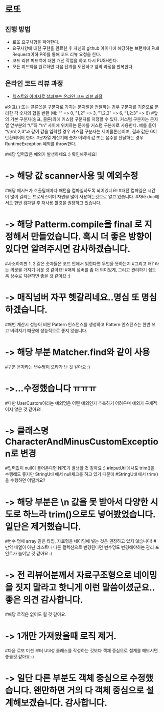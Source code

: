 # 로또
## 진행 방법
* 로또 요구사항을 파악한다.
* 요구사항에 대한 구현을 완료한 후 자신의 github 아이디에 해당하는 브랜치에 Pull Request(이하 PR)를 통해 코드 리뷰 요청을 한다.
* 코드 리뷰 피드백에 대한 개선 작업을 하고 다시 PUSH한다.
* 모든 피드백을 완료하면 다음 단계를 도전하고 앞의 과정을 반복한다.

## 온라인 코드 리뷰 과정
* [텍스트와 이미지로 살펴보는 온라인 코드 리뷰 과정](https://github.com/next-step/nextstep-docs/tree/master/codereview)

#쉼표(,) 또는 콜론(:)을 구분자로 가지는 문자열을 전달하는 경우 구분자를 기준으로 분리한 각 숫자의 합을 반환 (예: “” => 0, "1,2" => 3, "1,2,3" => 6, “1,2:3” => 6)
#앞의 기본 구분자(쉼표, 콜론)외에 커스텀 구분자를 지정할 수 있다. 커스텀 구분자는 문자열 앞부분의 “//”와 “\n” 사이에 위치하는 문자를 커스텀 구분자로 사용한다. 예를 들어 “//;\n1;2;3”과 같이 값을 입력할 경우 커스텀 구분자는 세미콜론(;)이며, 결과 값은 6이 반환되어야 한다.
#문자열 계산기에 숫자 이외의 값 또는 음수를 전달하는 경우 RuntimeException 예외를 throw한다.

#해당 입력값은 예외가 발생하네요 :) 확인해주세요! 
#   -> 해당 값 scanner사용 및 예외수정

#해당 메서드가 호출될때마다 패턴을 컴파일하도록 되어있네요!
#패턴 컴파일은 시간이 많이 걸리는 프로세스이며 자원을 많이 사용하는것으로 알고 있습니다.
#자바 doc에서도 한번 컴파일 후 재사용 할것을 권장하고 있습니다.
#   -> 해당 Patterm.compile을 final 로 지정해서 만들었습니다. 혹시 더 좋은 방향이 있다면 알려주시면 감사하겠습니다.

#사소하지만 1, 2 같은 숫자들은 코드 안에서 읽힌다면 무엇을 뜻하는지
#그리고 왜? 라는 의문을 가지기 쉬운 것 같아요!
#매직 넘버를 좀 더 의미있게, 그리고 관리하기 쉽도록 상수로 치환하면 좋을 것 같아요 :)
#   -> 매직넘버 자꾸 헷갈리네요..명심 또 명심하겠습니다.

#매번 계산시 성능이 비싼 Pattern 인스턴스를 생성하고 Pattern 인스턴스는 한번 쓰고 버려지기 때문에 성능적으로 좋지 않습니다.
#   -> 해당 부분 Matcher.find와 같이 사용

#구분 문자라는 변수명이 오타가 난 것 같아요 :)
#   ->...수정했습니다 ㅠㅠㅠ

#다만 UserCustom이라는 예외명은 어떤 예외인지 추측하기 어려우며 예외가 구체적이지 않은 것 같아요!
#   -> 클래스명 CharacterAndMinusCustomException로 변경

#입력값이 null이 들어온다면 NPE가 발생할 것 같아요 :)
#InputUtil에서도 trim()을 수행해도 좋지만 StringUtil 에서 null체크를 하고 있기 때문에
#StringUtil 에서 trim()을 수행하면 어떨까요?
#   -> 해당 부분은 \n 값을 못 받아서 다양한 시도로 하느라 trim()으로도 넣어봤었습니다. 일단은 제거했습니다.

#변수 명에 array 같은 타입, 자료형을 네이밍에 넣는 것은 권장하고 있지 않습니다!
#만약 배열이 아닌 리스트나 다른 컬렉션으로 변경된다면 변수명도 변경해야하는 관리 포인트가 늘어날 것 같아요 :)
# -> 전 리뷰어분께서 자료구조형으로 네이밍을 짓지 말라고 핫니게 이런 말씀이셨군요.. 좋은 의견 감사합니다. 

#해당 로직은 없어도 될 것 같아요.
#   -> 1개만 가져왔을때 로직 제거. 

#다음 로또 미션 부터 Util성 클래스를 작성하는 것보다 객체 중심으로 설계를 해보시면 좋을것 같아요 :)
#   -> 일단 다른 부분도 객체 중심으로 수정했습니다. 왠만하면 거의 다 객체 중심으로 설계해보겠습니다. 감사합니다.